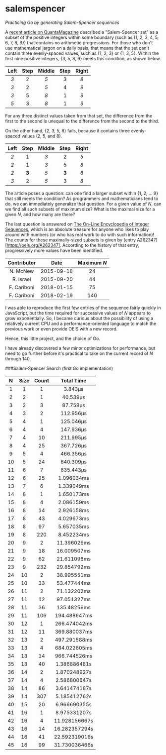 # salemspencer

_Practicing Go by generating Salem-Spencer sequences_

A [recent article on QuantaMagazine](https://www.quantamagazine.org/to-win-this-numbers-game-learn-to-avoid-math-patterns-20200507/) described a "Salem-Spencer set" as a subset of the positive integers within some boundary (such as {1, 2, 3, 4, 5, 6, 7, 8, 9}) that contains no arithmetic progressions. For those who don't use mathematical jargon on a daily basis, that means that the set can't contain three evenly-spaced values, such as {1, 2, 3} or {1, 3, 5}. Within the first nine positive integers, {3, 5, 8, 9} meets this condition, as shown below.

Left | Step | Middle | Step | Right
:--: | :--: | :----: | :--: | :---:
_3_ | 2  | _5_ | 3 | _8_
_3_ | 2  | _5_ | 4 | _9_
_3_ | 5  | _8_ | 1 | _9_
_5_ | 3  | _8_ | 1 | _9_

For any three distinct values taken from that set, the difference from the first to the second is unequal to the difference from the second to the third.

On the other hand, {2, 3, 5, 8} fails, because it contains three evenly-spaced values (2, 5, and 8).

Left | Step | Middle | Step | Right
:--: | :--: | :----: | :--: | :---:
_2_ | 1  | _3_ | 2 | _5_
_2_ | 1  | _3_ | 5 | _8_
_2_ | **3**  | _5_ | **3** | _8_
_3_ | 2  | _5_ | 3 | _8_

The article poses a question: can one find a larger subset within {1, 2, ... 9} that still meets the condition? As programmers and mathematicians tend to do, we can immediately generalize that question. For a given value of _N_, can we find all such subsets of maximum size? What is the maximal size for a given _N_, and how many are there?

The last question is answered on [The On-Line Encyclopedia of Integer Sequences](https://oeis.org/), which is an absolute treasure for anyone who likes to play around with numbers (or who has real work to do with such information)! The counts for these maximally-sized subsets is given by (entry A262347)[https://oeis.org/A262347]. According to the history of that entry, progressively more values have been identified.

Contributor | Date | Maximum _N_
:---------: | :--: | :---------:
N. McNew | 2015-09-18 | 24
R. Israel | 2015-09-20 | 44
F. Cariboni | 2018-01-15 | 75
F. Cariboni | 2018-02-19 | 140

I was able to reproduce the first few entries of the sequence fairly quickly in JavaScript, but the time required for successive values of _N_ appears to grow exponentially. So, I became curious about the possibility of using a relatively current CPU and a performance-oriented language to match the previous work or even provide OEIS with a new record.

Hence, this little project, and the choice of Go.

I have already discovered a few minor optimizations for performance, but need to go further before it's practical to take on the current record of _N_ through 140.

###Salem-Spencer Search (first Go implementation)

N | Size | Count | Total Time
:-: | :-: | :-: | :-:
1 | 1 | 1 | 3.843µs
2 | 2 | 1 | 40.539µs
3 | 2 | 3 | 87.759µs
4 | 3 | 2 | 112.956µs
5 | 4 | 1 | 125.046µs
6 | 4 | 4 | 147.936µs
7 | 4 | 10 | 211.995µs
8 | 4 | 25 | 367.726µs
9 | 5 | 4 | 466.356µs
10 | 5 | 24 | 640.309µs
11 | 6 | 7 | 835.443µs
12 | 6 | 25 | 1.096034ms
13 | 7 | 6 | 1.339049ms
14 | 8 | 1 | 1.650173ms
15 | 8 | 4 | 2.086159ms
16 | 8 | 14 | 2.926158ms
17 | 8 | 43 | 4.029673ms
18 | 8 | 97 | 5.657035ms
19 | 8 | 220 | 8.452234ms
20 | 9 | 2 | 11.396026ms
21 | 9 | 18 | 16.009507ms
22 | 9 | 62 | 21.611098ms
23 | 9 | 232 | 29.854792ms
24 | 10 | 2 | 38.995551ms
25 | 10 | 33 | 53.477444ms
26 | 11 | 2 | 71.132202ms
27 | 11 | 12 | 97.051327ms
28 | 11 | 36 | 135.48256ms
29 | 11 | 106 | 194.488647ms
30 | 12 | 1 | 266.474042ms
31 | 12 | 11 | 369.880037ms
32 | 13 | 2 | 497.291588ms
33 | 13 | 4 | 684.022605ms
34 | 13 | 14 | 966.744526ms
35 | 13 | 40 | 1.386886481s
36 | 14 | 2 | 1.870248927s
37 | 14 | 4 | 2.586800647s
38 | 14 | 86 | 3.641474187s
39 | 14 | 307 | 5.185412762s
40 | 15 | 20 | 6.966690355s
41 | 16 | 1 | 8.975331207s
42 | 16 | 4 | 11.928156667s
43 | 16 | 14 | 16.282357294s
44 | 16 | 41 | 22.592319016s
45 | 16 | 99 | 31.730036466s
